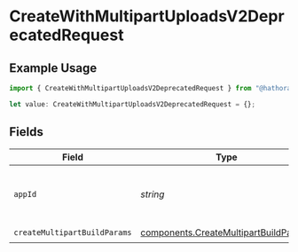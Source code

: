 # CreateWithMultipartUploadsV2DeprecatedRequest

## Example Usage

```typescript
import { CreateWithMultipartUploadsV2DeprecatedRequest } from "@hathora/cloud-sdk-typescript/models/operations";

let value: CreateWithMultipartUploadsV2DeprecatedRequest = {};
```

## Fields

| Field                                                                                          | Type                                                                                           | Required                                                                                       | Description                                                                                    | Example                                                                                        |
| ---------------------------------------------------------------------------------------------- | ---------------------------------------------------------------------------------------------- | ---------------------------------------------------------------------------------------------- | ---------------------------------------------------------------------------------------------- | ---------------------------------------------------------------------------------------------- |
| `appId`                                                                                        | *string*                                                                                       | :heavy_minus_sign:                                                                             | N/A                                                                                            | app-af469a92-5b45-4565-b3c4-b79878de67d2                                                       |
| `createMultipartBuildParams`                                                                   | [components.CreateMultipartBuildParams](../../models/components/createmultipartbuildparams.md) | :heavy_check_mark:                                                                             | N/A                                                                                            |                                                                                                |